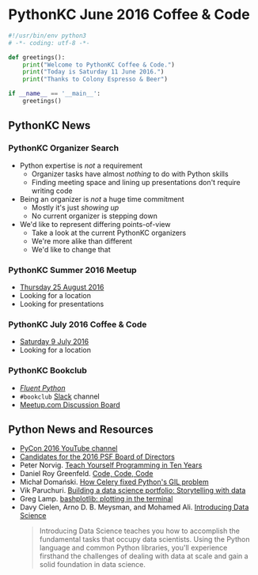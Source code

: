# PythonKC June 2016 Coffee & Code
```python
#!/usr/bin/env python3
# -*- coding: utf-8 -*-

def greetings():
    print("Welcome to PythonKC Coffee & Code.")
    print("Today is Saturday 11 June 2016.")
    print("Thanks to Colony Espresso & Beer")

if __name__ == '__main__':
    greetings()
```

## PythonKC News

### PythonKC Organizer Search
* Python expertise is _not_ a requirement
    * Organizer tasks have almost _nothing_ to do with Python skills
    * Finding meeting space and lining up presentations don't require writing code
* Being an organizer is _not_ a huge time commitment
    * Mostly it's just _showing up_
    * No current organizer is stepping down
* We'd like to represent differing points-of-view
    * Take a look at the current PythonKC organizers
    * We're more alike than different
    * We'd like to change that

### PythonKC Summer 2016 Meetup
* [Thursday 25 August 2016](http://www.meetup.com/pythonkc/events/xgjdhlyvlbhc/)
* Looking for a location
* Looking for presentations

### PythonKC July 2016 Coffee & Code
* [Saturday 9 July 2016](http://www.meetup.com/pythonkc/events/231328883/)
* Looking for a location

### PythonKC Bookclub
* [_Fluent Python_](http://shop.oreilly.com/product/0636920032519.do)
* `#bookclub` [Slack](https://pykc-slackipy.herokuapp.com/) channel
* [Meetup.com Discussion Board](http://www.meetup.com/pythonkc/messages/boards/thread/49656306)

## Python News and Resources
* [PyCon 2016 YouTube channel](https://www.youtube.com/channel/UCwTD5zJbsQGJN75MwbykYNw)
* [Candidates for the 2016 PSF Board of Directors](https://wiki.python.org/moin/PythonSoftwareFoundation/BoardCandidates2016)
* Peter Norvig. [Teach Yourself Programming in Ten Years](http://norvig.com/21-days.html)
* Daniel Roy Greenfeld. [Code, Code, Code](http://www.pydanny.com/code-code-code.html)
* Michał Domański. [How Celery fixed Python's GIL problem](http://blog.domanski.me/how-celery-fixed-pythons-gil-problem/)
* Vik Paruchuri. [Building a data science portfolio: Storytelling with data](https://www.dataquest.io/blog/data-science-portfolio-project/)
* Greg Lamp. [bashplotlib: plotting in the terminal](https://github.com/glamp/bashplotlib)
* Davy Cielen, Arno D. B. Meysman, and Mohamed Ali. [Introducing Data Science](https://www.manning.com/books/introducing-data-science)
  > Introducing Data Science teaches you how to accomplish the fundamental tasks that occupy data scientists. Using the Python language and common Python libraries, you'll experience firsthand the challenges of dealing with data at scale and gain a solid foundation in data science.
